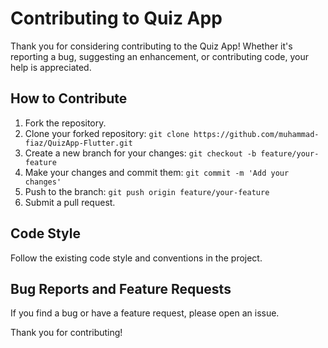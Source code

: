 # Contributing to Quiz App

Thank you for considering contributing to the Quiz App! Whether it's reporting a bug, suggesting an enhancement, or contributing code, your help is appreciated.

## How to Contribute

1. Fork the repository.
2. Clone your forked repository: `git clone https://github.com/muhammad-fiaz/QuizApp-Flutter.git`
3. Create a new branch for your changes: `git checkout -b feature/your-feature`
4. Make your changes and commit them: `git commit -m 'Add your changes'`
5. Push to the branch: `git push origin feature/your-feature`
6. Submit a pull request.

## Code Style

Follow the existing code style and conventions in the project.

## Bug Reports and Feature Requests

If you find a bug or have a feature request, please open an issue.

Thank you for contributing!
